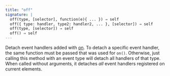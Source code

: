 ```yaml
---
title: "off"
signature: |
  off(type, [selector], function(e){ ... }) ⇒ self
  off({ type: handler, type2: handler2, ... }, [selector]) ⇒ self
  off(type, [selector]) ⇒ self
  off() ⇒ self
---
```


Detach event handlers added with [on](#on). To detach a specific event handler,
the same function must be passed that was used for `on()`. Otherwise, just
calling this method with an event type will detach all handlers of that type.
When called without arguments, it detaches _all_ event handlers registered on
current elements.
